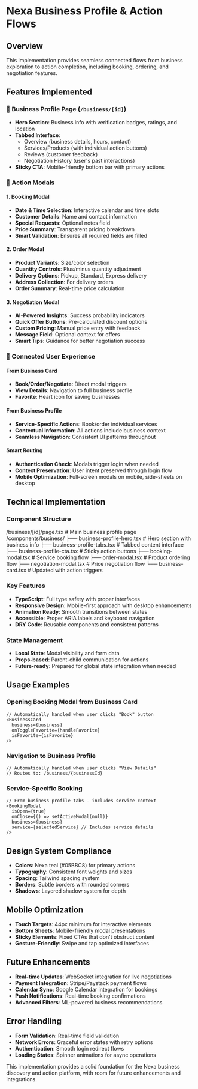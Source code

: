 # Nexa Business Profile & Action Flows

## Overview

This implementation provides seamless connected flows from business exploration to action completion, including booking, ordering, and negotiation features.

## Features Implemented

### 🏢 Business Profile Page (`/business/[id]`)

- **Hero Section**: Business info with verification badges, ratings, and location
- **Tabbed Interface**:
  - Overview (business details, hours, contact)
  - Services/Products (with individual action buttons)
  - Reviews (customer feedback)
  - Negotiation History (user's past interactions)
- **Sticky CTA**: Mobile-friendly bottom bar with primary actions

### 📱 Action Modals

#### 1. Booking Modal

- **Date & Time Selection**: Interactive calendar and time slots
- **Customer Details**: Name and contact information
- **Special Requests**: Optional notes field
- **Price Summary**: Transparent pricing breakdown
- **Smart Validation**: Ensures all required fields are filled

#### 2. Order Modal

- **Product Variants**: Size/color selection
- **Quantity Controls**: Plus/minus quantity adjustment
- **Delivery Options**: Pickup, Standard, Express delivery
- **Address Collection**: For delivery orders
- **Order Summary**: Real-time price calculation

#### 3. Negotiation Modal

- **AI-Powered Insights**: Success probability indicators
- **Quick Offer Buttons**: Pre-calculated discount options
- **Custom Pricing**: Manual price entry with feedback
- **Message Field**: Optional context for offers
- **Smart Tips**: Guidance for better negotiation success

### 🔗 Connected User Experience

#### From Business Card

- **Book/Order/Negotiate**: Direct modal triggers
- **View Details**: Navigation to full business profile
- **Favorite**: Heart icon for saving businesses

#### From Business Profile

- **Service-Specific Actions**: Book/order individual services
- **Contextual Information**: All actions include business context
- **Seamless Navigation**: Consistent UI patterns throughout

#### Smart Routing

- **Authentication Check**: Modals trigger login when needed
- **Context Preservation**: User intent preserved through login flow
- **Mobile Optimization**: Full-screen modals on mobile, side-sheets on desktop

## Technical Implementation

### Component Structure

/business/[id]/page.tsx          # Main business profile page
/components/business/
  ├── business-profile-hero.tsx   # Hero section with business info
  ├── business-profile-tabs.tsx   # Tabbed content interface
  ├── business-profile-cta.tsx    # Sticky action buttons
  ├── booking-modal.tsx           # Service booking flow
  ├── order-modal.tsx             # Product ordering flow
  ├── negotiation-modal.tsx       # Price negotiation flow
  └── business-card.tsx           # Updated with action triggers

### Key Features

- **TypeScript**: Full type safety with proper interfaces
- **Responsive Design**: Mobile-first approach with desktop enhancements  
- **Animation Ready**: Smooth transitions between states
- **Accessible**: Proper ARIA labels and keyboard navigation
- **DRY Code**: Reusable components and consistent patterns

### State Management

- **Local State**: Modal visibility and form data
- **Props-based**: Parent-child communication for actions
- **Future-ready**: Prepared for global state integration when needed

## Usage Examples

### Opening Booking Modal from Business Card

```tsx
// Automatically handled when user clicks "Book" button
<BusinessCard 
  business={business} 
  onToggleFavorite={handleFavorite}
  isFavorite={isFavorite}
/>
```

### Navigation to Business Profile

```tsx
// Automatically handled when user clicks "View Details"
// Routes to: /business/{businessId}
```

### Service-Specific Booking

```tsx
// From business profile tabs - includes service context
<BookingModal
  isOpen={true}
  onClose={() => setActiveModal(null)}
  business={business}
  service={selectedService} // Includes service details
/>
```

## Design System Compliance

- **Colors**: Nexa teal (#05BBC8) for primary actions
- **Typography**: Consistent font weights and sizes
- **Spacing**: Tailwind spacing system
- **Borders**: Subtle borders with rounded corners
- **Shadows**: Layered shadow system for depth

## Mobile Optimization

- **Touch Targets**: 44px minimum for interactive elements
- **Bottom Sheets**: Mobile-friendly modal presentations
- **Sticky Elements**: Fixed CTAs that don't obstruct content
- **Gesture-Friendly**: Swipe and tap optimized interfaces

## Future Enhancements

- **Real-time Updates**: WebSocket integration for live negotiations
- **Payment Integration**: Stripe/Paystack payment flows
- **Calendar Sync**: Google Calendar integration for bookings
- **Push Notifications**: Real-time booking confirmations
- **Advanced Filters**: ML-powered business recommendations

## Error Handling

- **Form Validation**: Real-time field validation
- **Network Errors**: Graceful error states with retry options
- **Authentication**: Smooth login redirect flows
- **Loading States**: Spinner animations for async operations

This implementation provides a solid foundation for the Nexa business discovery and action platform, with room for future enhancements and integrations.
